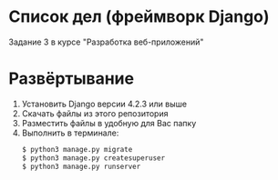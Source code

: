 # Список дел (фреймворк Django)

Задание 3 в курсе "Разработка веб-приложений"

# Развёртывание

1. Установить Django версии 4.2.3 или выше
2. Скачать файлы из этого репозитория
3. Разместить файлы в удобную для Вас папку
4. Выполнить в терминале:
   ```bash
   $ python3 manage.py migrate
   $ python3 manage.py createsuperuser
   $ python3 manage.py runserver
   ```

